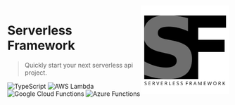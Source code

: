 <img src="logo.png" align="right" alt="logo"/>

# Serverless Framework 

> Quickly start your next serverless api project.

![TypeScript](https://img.shields.io/badge/typescript-%23007ACC.svg?style=for-the-badge&logo=typescript&logoColor=white)
![AWS Lambda](https://img.shields.io/badge/AWS%20Lambda-%23FF9900?style=for-the-badge&logo=awslambda&logoColor=white)
![Google Cloud Functions](https://img.shields.io/badge/Google%20Cloud%20Functions-%234285F4?style=for-the-badge&logo=google&logoColor=white)
![Azure Functions](https://img.shields.io/badge/Azure%20Functions-%230078D7?style=for-the-badge&logo=azurefunctions&logoColor=white)
